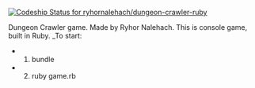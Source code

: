 [ ![Codeship Status for ryhornalehach/dungeon-crawler-ruby](https://app.codeship.com/projects/2d14e2e0-e100-0135-1de2-26103927a4dc/status?branch=master)](https://app.codeship.com/projects/266564)

Dungeon Crawler game. Made by Ryhor Nalehach.
This is console game, built in Ruby.
_To start:
  - 1. bundle
  - 2. ruby game.rb
